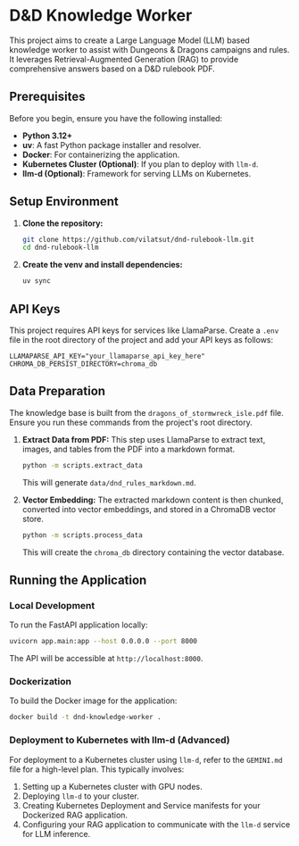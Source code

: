 # D&D Knowledge Worker

This project aims to create a Large Language Model (LLM) based knowledge worker to assist with Dungeons & Dragons campaigns and rules. It leverages Retrieval-Augmented Generation (RAG) to provide comprehensive answers based on a D&D rulebook PDF.

## Prerequisites

Before you begin, ensure you have the following installed:

*   **Python 3.12+**
*   **uv**: A fast Python package installer and resolver.
*   **Docker**: For containerizing the application.
*   **Kubernetes Cluster (Optional)**: If you plan to deploy with `llm-d`.
*   **llm-d (Optional)**: Framework for serving LLMs on Kubernetes.

## Setup Environment

1.  **Clone the repository:**
    ```bash
    git clone https://github.com/vilatsut/dnd-rulebook-llm.git
    cd dnd-rulebook-llm
    ```


2.  **Create the venv and install dependencies:**
    ```bash
    uv sync
    ```

## API Keys

This project requires API keys for services like LlamaParse. Create a `.env` file in the root directory of the project and add your API keys as follows:

```
LLAMAPARSE_API_KEY="your_llamaparse_api_key_here"
CHROMA_DB_PERSIST_DIRECTORY=chroma_db
```

## Data Preparation

The knowledge base is built from the `dragons_of_stormwreck_isle.pdf` file. Ensure you run these commands from the project's root directory.

1.  **Extract Data from PDF:**
    This step uses LlamaParse to extract text, images, and tables from the PDF into a markdown format.
    ```bash
    python -m scripts.extract_data
    ```
    This will generate `data/dnd_rules_markdown.md`.

2.  **Vector Embedding:**
    The extracted markdown content is then chunked, converted into vector embeddings, and stored in a ChromaDB vector store.
    ```bash
    python -m scripts.process_data
    ```
    This will create the `chroma_db` directory containing the vector database.

## Running the Application

### Local Development

To run the FastAPI application locally:

```bash
uvicorn app.main:app --host 0.0.0.0 --port 8000
```
The API will be accessible at `http://localhost:8000`.

### Dockerization

To build the Docker image for the application:

```bash
docker build -t dnd-knowledge-worker .
```

### Deployment to Kubernetes with llm-d (Advanced)

For deployment to a Kubernetes cluster using `llm-d`, refer to the `GEMINI.md` file for a high-level plan. This typically involves:

1.  Setting up a Kubernetes cluster with GPU nodes.
2.  Deploying `llm-d` to your cluster.
3.  Creating Kubernetes Deployment and Service manifests for your Dockerized RAG application.
4.  Configuring your RAG application to communicate with the `llm-d` service for LLM inference.
